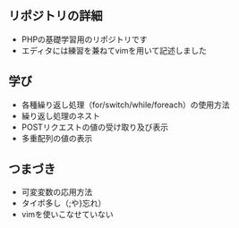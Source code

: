 ## リポジトリの詳細
* PHPの基礎学習用のリポジトリです
* エディタには練習を兼ねてvimを用いて記述しました
## 学び
* 各種繰り返し処理（for/switch/while/foreach）の使用方法
* 繰り返し処理のネスト
* POSTリクエストの値の受け取り及び表示
* 多重配列の値の表示
## つまづき
* 可変変数の応用方法
* タイポ多し（;や}忘れ）
* vimを使いこなせていない